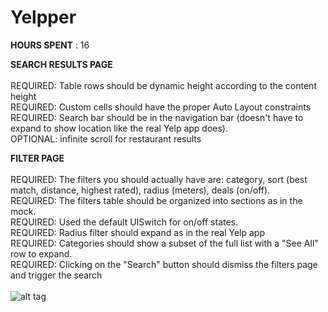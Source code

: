 Yelpper
=======
<b>HOURS SPENT</b> : 16

<b>SEARCH RESULTS PAGE</b><br>
<br>
REQUIRED: Table rows should be dynamic height according to the content height<br>
REQUIRED: Custom cells should have the proper Auto Layout constraints<br>
REQUIRED: Search bar should be in the navigation bar (doesn't have to expand to show location like the real Yelp app does).<br>
OPTIONAL: infinite scroll for restaurant results <br>

<b>FILTER PAGE</b><br><br>
REQUIRED: The filters you should actually have are: category, sort (best match, distance, highest rated), radius (meters), deals (on/off).<br>
REQUIRED: The filters table should be organized into sections as in the mock.<br>
REQUIRED: Used the default UISwitch for on/off states. <br>
REQUIRED: Radius filter should expand as in the real Yelp app <br>
REQUIRED: Categories should show a subset of the full list with a "See All" row to expand. <br> 
REQUIRED: Clicking on the "Search" button should dismiss the filters page and trigger the search <br>
<br>
![alt tag](https://raw.github.com/priyankaavj/Yelpper/master/yelp.gif)
